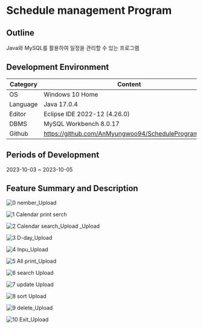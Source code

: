 # Schedule management Program 

## Outline
Java와 MySQL를 활용하여 일정을 관리할 수 있는 프로그램

## Development Environment
| Category | Content |
| --- | --- |
| OS | Windows 10 Home |
| Language | Java 17.0.4 |
| Editor | Eclipse IDE 2022-12 (4.26.0) |
| DBMS | MySQL Workbench 8.0.17 |
| Github | https://github.com/AnMyungwoo94/ScheduleProgram_repo |

## Periods of Development
2023-10-03 ~ 2023-10-05

## Feature Summary and Description
![0  nember_Upload](https://user-images.githubusercontent.com/126849689/224303174-24b3cc66-8e11-4dc9-937c-19dcaaa5b90b.png)

![1  Calendar print serch](https://user-images.githubusercontent.com/126849689/224315199-02c315a2-0bec-49f5-bcae-c7a08a961ba4.png)

![2  Calendar search_Upload _Upload](https://user-images.githubusercontent.com/126849689/224315842-64f6069b-91c5-4c48-9763-4680a161225f.png)

![3  D-day_Upload](https://user-images.githubusercontent.com/126849689/224316947-f880764e-dd9b-43f0-8558-cb136726e0fb.png)

![4  Inpu_Upload](https://user-images.githubusercontent.com/126849689/224319480-44879323-ca71-4146-9d29-49865140cbbe.png)

![5  All print_Upload](https://user-images.githubusercontent.com/126849689/224338212-fe71e2a9-bdae-4c8c-bb3a-43bbd10b7fe1.png)

![6  search Upload](https://user-images.githubusercontent.com/126849689/224323111-d96858fc-5095-4ff5-8a6b-16d9b959890f.png)

![7  update Upload](https://user-images.githubusercontent.com/126849689/224338077-4d50d995-e28a-43e5-bb2b-3e8cdeed8731.png)

![8  sort Upload](https://user-images.githubusercontent.com/126849689/224333850-0506c294-a97e-4e49-95d7-1be92e5dc4a0.png)

![9  delete_Upload](https://user-images.githubusercontent.com/126849689/224337595-ef884add-c419-441c-85f1-f427fd5b0588.png)

![10  Exit_Upload](https://user-images.githubusercontent.com/126849689/224336214-48fdc02e-de80-43b5-9dbc-711205eb18d0.png)
